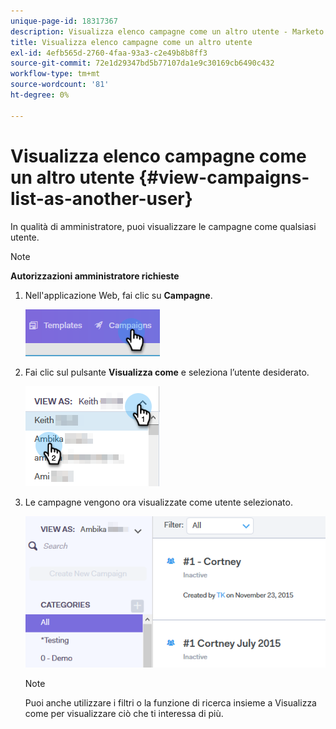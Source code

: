 ```yaml
---
unique-page-id: 18317367
description: Visualizza elenco campagne come un altro utente - Marketo Docs - Documentazione del prodotto
title: Visualizza elenco campagne come un altro utente
exl-id: 4efb565d-2760-4faa-93a3-c2e49b8b8ff3
source-git-commit: 72e1d29347bd5b77107da1e9c30169cb6490c432
workflow-type: tm+mt
source-wordcount: '81'
ht-degree: 0%

---
```


# Visualizza elenco campagne come un altro utente {#view-campaigns-list-as-another-user}

In qualità di amministratore, puoi visualizzare le campagne come qualsiasi utente.

>[!NOTE]
>
>**Autorizzazioni amministratore richieste**

1. Nell&#39;applicazione Web, fai clic su **Campagne**.

   ![](assets/one-5.png)

1. Fai clic sul pulsante **Visualizza come** e seleziona l’utente desiderato.

   ![](assets/two-4.png)

1. Le campagne vengono ora visualizzate come utente selezionato.

   ![](assets/three-4.png)

   >[!NOTE]
   >
   >Puoi anche utilizzare i filtri o la funzione di ricerca insieme a Visualizza come per visualizzare ciò che ti interessa di più.
